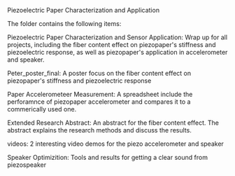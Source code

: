Piezoelectric Paper Characterization and Application

The folder contains the following items:

Piezoelectric Paper Characterization and Sensor Application: Wrap up for all projects, including the fiber content effect on piezopaper's stiffness and piezoelectric response, as well as piezopaper's application in accelerometer and speaker.

Peter_poster_final: A poster focus on the fiber content effect on piezopaper's stiffness and piezoelectric response

Paper Accelerometeer Measurement: A spreadsheet include the perforamnce of piezopaper accelerometer and compares it to a commerically used one.

Extended Research Abstract: An abstract for the fiber content effect. The abstract explains the research methods and discuss the results.

videos: 2 interesting video demos for the piezo accelerometer and speaker

Speaker Optimizition: Tools and results for getting a clear sound from piezospeaker
